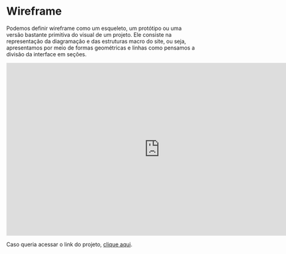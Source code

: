 # Wireframe
Podemos definir wireframe como um esqueleto, um protótipo ou uma versão bastante primitiva do visual de um projeto. Ele consiste na representação da diagramação e das estruturas macro do site, ou seja, apresentamos por meio de formas geométricas e linhas como pensamos a divisão da interface em seções.

<center>

<iframe style="border: 1px solid rgba(0, 0, 0, 0.1);" width="800" height="450" src="https://www.figma.com/embed?embed_host=share&url=https%3A%2F%2Fwww.figma.com%2Ffile%2FEGKucJ4glxCciG3ii6BwGh%2FExerc%25C3%25ADcio-Introdu%25C3%25A7%25C3%25A3o-ao-Desenvolvimento%3Fnode-id%3D50%253A2" allowfullscreen></iframe>

</center>

Caso queria acessar o link do projeto, <a href="https://www.figma.com/file/EGKucJ4glxCciG3ii6BwGh/Exerc%C3%ADcio-Introdu%C3%A7%C3%A3o-ao-Desenvolvimento" target="_blank">clique aqui<a>.